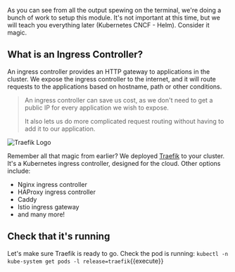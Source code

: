 As you can see from all the output spewing on the terminal, we're doing a bunch of work to setup this module. It's not important at this time, but we will teach you everything later (Kubernetes CNCF - Helm). Consider it magic.

## What is an Ingress Controller?

An ingress controller provides an HTTP gateway to applications in the cluster. We expose the ingress controller to the internet, and it will route requests to the applications based on hostname, path or other conditions.

> An ingress controller can save us cost, as we don't need to get a public IP for every application we wish to expose.
>
> It also lets us do more complicated request routing without having to add it to our application.

![Traefik Logo](/sylus/courses/kubernetes-fundamentals-2/module-5/assets/traefik.png)

Remember all that magic from earlier? We deployed [Traefik](https://traefik.io) to your cluster. It's a Kubernetes ingress controller, designed for the cloud. Other options include:

- Nginx ingress controller
- HAProxy ingress controller
- Caddy
- Istio ingress gateway
- and many more!

## Check that it's running

Let's make sure Traefik is ready to go. Check the pod is running: `kubectl -n kube-system get pods -l release=traefik`{{execute}}

